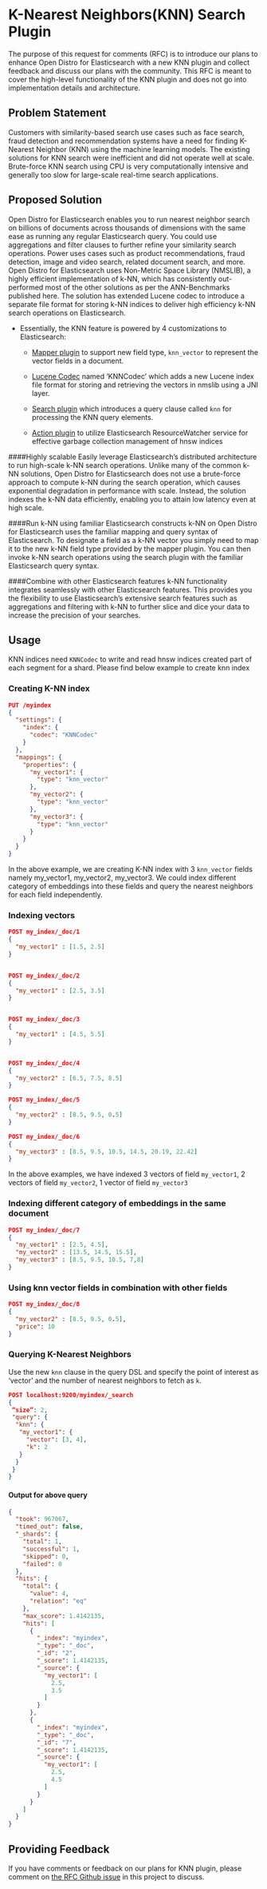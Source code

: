 # K-Nearest Neighbors(KNN) Search Plugin

The purpose of this request for comments (RFC) is to introduce our plans to enhance Open Distro for Elasticsearch with a new KNN plugin and collect feedback and discuss our plans with the community. This RFC is meant to cover the high-level functionality of the KNN plugin and does not go into implementation details and architecture.

## Problem Statement
Customers with similarity-based search use cases such as face search, fraud detection and recommendation systems have a need for finding K-Nearest Neighbor (KNN) using the machine learning models. The existing solutions for KNN search were inefficient and did not operate well at scale. Brute-force KNN search using CPU is very computationally intensive and generally too slow for large-scale real-time search applications.

## Proposed Solution

Open Distro for Elasticsearch enables you to run nearest neighbor search on billions of documents across thousands of dimensions with the same ease as running any regular Elasticsearch query. You could use aggregations and filter clauses to further refine your similarity search operations. Power uses cases such as product recommendations, fraud detection, image and video search, related document search, and more.
Open Distro for Elasticsearch uses Non-Metric Space Library (NMSLIB), a highly efficient implementation of k-NN, which has consistently out-performed most of the other solutions as per the ANN-Benchmarks published here. The solution has extended Lucene codec to introduce a separate file format for storing k-NN indices to deliver high efficiency k-NN search operations on Elasticsearch.

* Essentially, the KNN feature is powered by 4 customizations to Elasticsearch:
    * [Mapper plugin](https://www.elastic.co/guide/en/elasticsearch/plugins/current/mapper.html) to support new field type, ```knn_vector``` to represent the vector fields in a document.

    * [Lucene Codec](https://www.elastic.co/blog/what-is-an-apache-lucene-codec) named ‘KNNCodec’ which adds a new Lucene index file format for storing and retrieving the vectors in nmslib using a JNI layer.

    * [Search plugin](https://static.javadoc.io/org.elasticsearch/elasticsearch/7.1.1/org/elasticsearch/plugins/SearchPlugin.html) which introduces a query clause called ```knn``` for processing the KNN query elements.

    * [Action plugin](https://static.javadoc.io/org.elasticsearch/elasticsearch/7.1.1/org/elasticsearch/plugins/ActionPlugin.html) to utilize Elasticsearch ResourceWatcher service for effective garbage collection management of hnsw indices

####Highly scalable
Easily leverage Elasticsearch’s distributed architecture to run high-scale k-NN search operations.  Unlike many of the common k-NN solutions, Open Distro for Elasticsearch does not use a brute-force approach to compute k-NN during the search operation, which causes exponential degradation in performance with scale. Instead, the solution indexes the k-NN data efficiently, enabling you to attain low latency even at high scale.

####Run k-NN using familiar Elasticsearch constructs
k-NN on Open Distro for Elasticsearch uses the familiar mapping and query syntax of Elasticsearch. To designate a field as a k-NN vector you simply need to map it to the new k-NN field type provided by the mapper plugin. You can then invoke k-NN search operations using the search plugin with the familiar Elasticsearch query syntax.

####Combine with other Elasticsearch features
k-NN functionality integrates seamlessly with other Elasticsearch features. This provides you the flexibility to use Elasticsearch’s extensive search features such as aggregations and filtering with k-NN to further slice and dice your data to increase the precision of your searches.

## Usage
KNN indices need ```KNNCodec``` to write and read hnsw indices created part of each segment for a shard. Please find below example to create knn index

### Creating K-NN index
``` JSON
PUT /myindex
{
  "settings": {
    "index": {
      "codec": "KNNCodec"
    }
  },
  "mappings": {
    "properties": {
      "my_vector1": {
        "type": "knn_vector"
      },
      "my_vector2": {
        "type": "knn_vector"
      },
      "my_vector3": {
        "type": "knn_vector"
      }
    }
  }
}
```
In the above example, we are creating K-NN index with 3 ```knn_vector``` fields namely my_vector1, my_vector2, my_vector3. We could index different
category of embeddings into these fields and query the nearest neighbors for each field independently.

### Indexing vectors
``` JSON
POST my_index/_doc/1
{
  "my_vector1" : [1.5, 2.5]
}


POST my_index/_doc/2
{
  "my_vector1" : [2.5, 3.5]
}


POST my_index/_doc/3
{
  "my_vector1" : [4.5, 5.5]
}


POST my_index/_doc/4
{
  "my_vector2" : [6.5, 7.5, 8.5]
}

POST my_index/_doc/5
{
  "my_vector2" : [8.5, 9.5, 0.5]
}

POST my_index/_doc/6
{
  "my_vector3" : [8.5, 9.5, 10.5, 14.5, 20.19, 22.42]
}
```

In the above examples, we have indexed 3 vectors of field ```my_vector1```, 2 vectors of field ```my_vector2```, 1 vector of field ```my_vector3```

### Indexing different category of embeddings in the same document

``` JSON
POST my_index/_doc/7
{
  "my_vector1" : [2.5, 4.5],
  "my_vector2" : [13.5, 14.5, 15.5],
  "my_vector3" : [8.5, 9.5, 10.5, 7,8]
}
```

### Using knn vector fields in combination with other fields

``` JSON
POST my_index/_doc/8
{
  "my_vector2" : [8.5, 9.5, 0.5],
  "price": 10
}
```


### Querying K-Nearest Neighbors
Use the new ```knn``` clause in the query DSL and specify the point of interest as ‘vector’ and the number of
nearest neighbors to fetch as ```k```.

``` JSON
POST localhost:9200/myindex/_search
{
 “size”: 2,
 "query": {
  "knn": {
   "my_vector1": {
     "vector": [3, 4],
     "k": 2
   }
  }
 }
}
```
#### Output for above query

``` JSON
{
  "took": 967067,
  "timed_out": false,
  "_shards": {
    "total": 1,
    "successful": 1,
    "skipped": 0,
    "failed": 0
  },
  "hits": {
    "total": {
      "value": 4,
      "relation": "eq"
    },
    "max_score": 1.4142135,
    "hits": [
      {
        "_index": "myindex",
        "_type": "_doc",
        "_id": "2",
        "_score": 1.4142135,
        "_source": {
          "my_vector1": [
            2.5,
            3.5
          ]
        }
      },
      {
        "_index": "myindex",
        "_type": "_doc",
        "_id": "7",
        "_score": 1.4142135,
        "_source": {
          "my_vector1": [
            2.5,
            4.5
          ]
        }
      }
    ]
  }
}
```

## Providing Feedback

If you have comments or feedback on our plans for KNN plugin, please comment on [the RFC Github issue](../../issues/1) in this project to discuss.